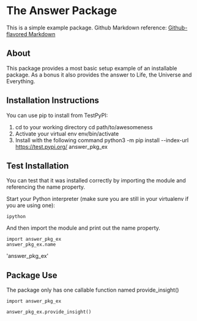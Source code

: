 # The Answer Package

This is a simple example package. 
Github Markdown reference:
[Github-flavored Markdown](https://guides.github.com/features/mastering-markdown/)


## About

This package provides a most basic setup example of an installable package.  As a bonus it also provides the answer to Life, the Universe and Everything.


## Installation Instructions

You can use pip to install from TestPyPI:

1. cd to your working directory
    cd path/to/awesomeness
2. Activate your virtual env
    env/bin/activate
3. Install with the following command
    python3 -m pip install --index-url https://test.pypi.org/ answer_pkg_ex


## Test Installation

You can test that it was installed correctly by importing the module and referencing the name property.

Start your Python interpreter (make sure you are still in your virtualenv if you are using one):

    ipython

And then import the module and print out the name property.

    import answer_pkg_ex
    answer_pkg_ex.name

'answer_pkg_ex'

## Package Use

The package only has one callable function named provide_insight()

    import answer_pkg_ex

    answer_pkg_ex.provide_insight()